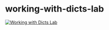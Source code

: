 # working-with-dicts-lab
[![Working with Dicts Lab](https://colab.research.google.com/gist/bpurdy-ds/f090e725ba04f1e11d93f1d8070bb425/index.ipynb)](https://colab.research.google.com/gist/bpurdy-ds/f090e725ba04f1e11d93f1d8070bb425/index.ipynb)
